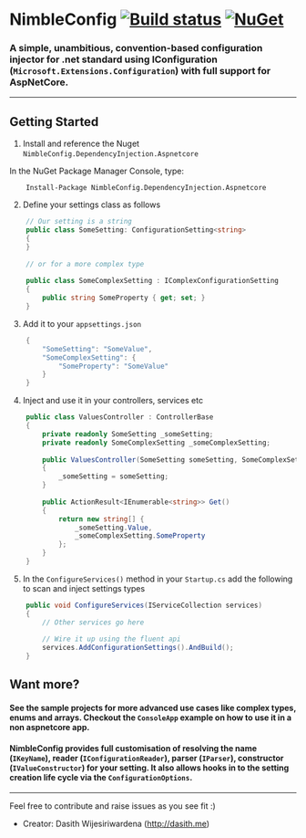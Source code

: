 # NimbleConfig [![Build status](https://ci.appveyor.com/api/projects/status/4wbdssddl5qxukk7?svg=true)](https://ci.appveyor.com/project/dasiths/nimbleconfig) [![NuGet](https://img.shields.io/nuget/v/NimbleConfig.DependencyInjection.Aspnetcore.svg)](https://www.nuget.org/packages/NimbleConfig.DependencyInjection.Aspnetcore)

### A simple, unambitious, convention-based configuration injector for .net standard using IConfiguration (`Microsoft.Extensions.Configuration`) with full support for AspNetCore.
  
---

## Getting Started

1. Install and reference the Nuget `NimbleConfig.DependencyInjection.Aspnetcore`

In the NuGet Package Manager Console, type:

```
    Install-Package NimbleConfig.DependencyInjection.Aspnetcore
```

2. Define your settings class as follows
```C#
    // Our setting is a string
    public class SomeSetting: ConfigurationSetting<string>
    {
    }
	
    // or for a more complex type
	
    public class SomeComplexSetting : IComplexConfigurationSetting
    {
        public string SomeProperty { get; set; }
    }
```
3. Add it to your `appsettings.json`
```C#
    {
        "SomeSetting": "SomeValue",
        "SomeComplexSetting": {
            "SomeProperty": "SomeValue"
        }
    }
```
4. Inject and use it in your controllers, services etc
```C#
    public class ValuesController : ControllerBase
    {
        private readonly SomeSetting _someSetting;
        private readonly SomeComplexSetting _someComplexSetting;
		
        public ValuesController(SomeSetting someSetting, SomeComplexSetting someComplexSetting)
        {
            _someSetting = someSetting;
        }
		
        public ActionResult<IEnumerable<string>> Get()
        {
            return new string[] { 
                _someSetting.Value,
                _someComplexSetting.SomeProperty
            };
        }
    }
```
5. In the `ConfigureServices()` method in your `Startup.cs` add the following to scan and inject settings types
```C#
    public void ConfigureServices(IServiceCollection services)
    {
        // Other services go here
		
        // Wire it up using the fluent api
        services.AddConfigurationSettings().AndBuild();
    }
```

## Want more?

#### See the sample projects for more advanced use cases like complex types, enums and arrays. Checkout the `ConsoleApp` example on how to use it in a non aspnetcore app. 

#### NimbleConfig provides full customisation of resolving the name (`IKeyName`), reader (`IConfigurationReader`), parser (`IParser`), constructor (`IValueConstructor`) for your setting. It also allows hooks in to the setting creation life cycle via the `ConfigurationOptions`.

---

Feel free to contribute and raise issues as you see fit :)

- Creator: Dasith Wijesiriwardena (http://dasith.me)
